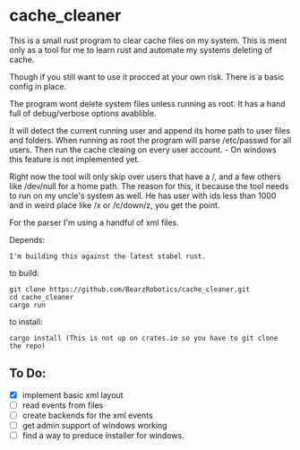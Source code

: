 # cache_cleaner
This is a small rust program to clear cache files on my system. 
This is ment only as a tool for me to learn rust and automate 
my systems deleting of cache.

Though if you still want to use it procced at your own risk.
There is a basic config in place.

The program wont delete system files unless running as root. 
It has a hand full of debug/verbose options avablible.

It will detect the current running user and append its home path
to user files and folders. When running as root the program will 
parse /etc/passwd for all users. Then run the cache cleaing on 
every user account. - On windows this feature is not implemented yet.

Right now the tool will only skip over users that have a /, and a few
others like /dev/null for a home path. The reason for this, it because the 
tool needs to run on my uncle's system as well. He has user with
ids less than 1000 and in weird place like /x or /c/down/z, you
get the point. 

For the parser I'm using a handful of xml files.

Depends:

    I'm building this against the latest stabel rust. 

to build:

    git clone https://github.com/BearzRobotics/cache_cleaner.git
    cd cache_cleaner
    cargo run

to install:

    cargo install (This is not up on crates.io so you have to git clone the repo)

## To Do:

- [x] implement basic xml layout 
- [ ] read events from files 
- [ ] create backends for the xml events 
- [ ] get admin support of windows working 
- [ ] find a way to preduce installer for windows. 
